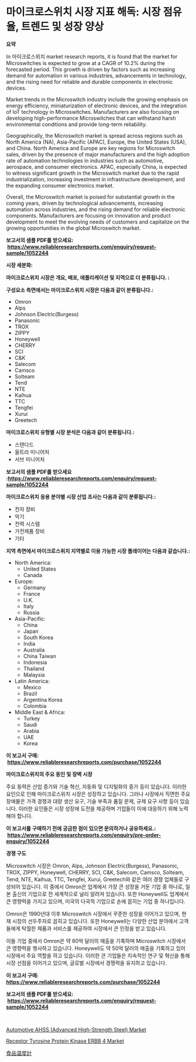 <p><h1>마이크로스위치 시장 지표 해독: 시장 점유율, 트렌드 및 성장 양상</h1></p><p><strong>요약</strong></p>
<p><p>In 마이크로스위치 market research reports, it is found that the market for Microswitches is expected to grow at a CAGR of 10.2% during the forecasted period. This growth is driven by factors such as increasing demand for automation in various industries, advancements in technology, and the rising need for reliable and durable components in electronic devices.</p><p>Market trends in the Microswitch industry include the growing emphasis on energy efficiency, miniaturization of electronic devices, and the integration of IoT technology in Microswitches. Manufacturers are also focusing on developing high-performance Microswitches that can withstand harsh environmental conditions and provide long-term reliability.</p><p>Geographically, the Microswitch market is spread across regions such as North America (NA), Asia-Pacific (APAC), Europe, the United States (USA), and China. North America and Europe are key regions for Microswitch sales, driven by the presence of major manufacturers and the high adoption rate of automation technologies in industries such as automotive, aerospace, and consumer electronics. APAC, especially China, is expected to witness significant growth in the Microswitch market due to the rapid industrialization, increasing investment in infrastructure development, and the expanding consumer electronics market.</p><p>Overall, the Microswitch market is poised for substantial growth in the coming years, driven by technological advancements, increasing automation across industries, and the rising demand for reliable electronic components. Manufacturers are focusing on innovation and product development to meet the evolving needs of customers and capitalize on the growing opportunities in the global Microswitch market.</p></p>
<p><strong>보고서의 샘플 PDF를 받으세요: &nbsp;<a href="https://www.reliableresearchreports.com/enquiry/request-sample/1052244">https://www.reliableresearchreports.com/enquiry/request-sample/1052244</a></strong></p>
<p><strong>시장 세분화:</strong></p>
<p><strong> 마이크로스위치 시장은 개요, 배포, 애플리케이션 및 지역으로 더 분류됩니다. :</strong></p>
<p><strong>구성요소 측면에서는 마이크로스위치 시장은 다음과 같이 분류됩니다.:</strong></p>
<p><ul><li>Omron</li><li>Alps</li><li>Johnson Electric(Burgess)</li><li>Panasonic</li><li>TROX</li><li>ZIPPY</li><li>Honeywell</li><li>CHERRY</li><li>SCI</li><li>C&K</li><li>Salecom</li><li>Camsco</li><li>Solteam</li><li>Tend</li><li>NTE</li><li>Kaihua</li><li>TTC</li><li>Tengfei</li><li>Xurui</li><li>Greetech</li></ul></p>
<p><strong> 마이크로스위치 유형별 시장 분석은 다음과 같이 분류됩니다.:</strong></p>
<p><ul><li>스탠다드</li><li>울트라 미니어처</li><li>서브 미니어처</li></ul></p>
<p><strong>보고서의 샘플 PDF를 받으세요 :<a href="https://www.reliableresearchreports.com/enquiry/request-sample/1052244">https://www.reliableresearchreports.com/enquiry/request-sample/1052244</a></strong></p>
<p><strong> 마이크로스위치 응용 분야별 시장 산업 조사는 다음과 같이 분류됩니다.:</strong></p>
<p><ul><li>전자 장비</li><li>악기</li><li>전력 시스템</li><li>가전제품 장비</li><li>기타</li></ul></p>
<p><strong>지역 측면에서 마이크로스위치 지역별로 이용 가능한 시장 플레이어는 다음과 같습니다.:</strong></p>
<p><ul>
    <li>
        North America:
        <ul>
            <li>United States</li>
            <li>Canada</li>
        </ul>
    </li>
    <li>
        Europe:
        <ul>
            <li>Germany</li>
            <li>France</li>
            <li>U.K.</li>
            <li>Italy</li>
            <li>Russia</li>
        </ul>
    </li>
    <li>
        Asia-Pacific:
        <ul>
            <li>China</li>
            <li>Japan</li>
            <li>South Korea</li>
            <li>India</li>
            <li>Australia</li>
            <li>China Taiwan</li>
            <li>Indonesia</li>
            <li>Thailand</li>
            <li>Malaysia</li>
        </ul>
    </li>
    <li>
        Latin America:
        <ul>
            <li>Mexico</li>
            <li>Brazil</li>
            <li>Argentina Korea</li>
            <li>Colombia</li>
        </ul>
    </li>
    <li>
        Middle East & Africa:
        <ul>
            <li>Turkey</li>
            <li>Saudi</li>
            <li>Arabia</li>
            <li>UAE</li>
            <li>Korea</li>
        </ul>
    </li>
    </ul></p>
<p><strong>이 보고서 구매: &nbsp;<a href="https://www.reliableresearchreports.com/purchase/1052244">https://www.reliableresearchreports.com/purchase/1052244</a></strong></p>
<p><strong>마이크로스위치의 주요 동인 및 장벽 시장</strong></p>
<p><p>주요 동력은 산업 증가와 기술 혁신, 자동화 및 디지털화의 증가 등이 있습니다. 이러한 요인으로 인해 마이크로스위치 시장은 성장하고 있습니다. 그러나 시장에서 직면한 주요 장애물은 가격 경쟁과 대량 생산 요구, 기술 부족과 품질 문제, 규제 요구 사항 등이 있습니다. 이러한 요인들은 시장 성장에 도전을 제공하며 기업들이 이에 대응하기 위해 노력해야 합니다.</p></p>
<p><strong>이 보고서를 구매하기 전에 궁금한 점이 있으면 문의하거나 공유하세요.: &nbsp;<a href="https://www.reliableresearchreports.com/enquiry/pre-order-enquiry/1052244">https://www.reliableresearchreports.com/enquiry/pre-order-enquiry/1052244</a></strong></p>
<p><strong>경쟁 구도</strong></p>
<p><p>Microswitch 시장은 Omron, Alps, Johnson Electric(Burgess), Panasonic, TROX, ZIPPY, Honeywell, CHERRY, SCI, C&K, Salecom, Camsco, Solteam, Tend, NTE, Kaihua, TTC, Tengfei, Xurui, Greetech와 같은 여러 경쟁 업체들로 구성되어 있습니다. 이 중에서 Omron은 업계에서 가장 큰 성장을 거둔 기업 중 하나로, 일본 출신의 기업으로 전 세계적으로 널리 알려져 있습니다. 또한 Honeywell도 업계에서 큰 영향력을 가지고 있으며, 미국의 다국적 기업으로 손에 꼽히는 기업 중 하나입니다.</p><p>Omron은 1990년대 이후 Microswitch 시장에서 꾸준한 성장을 이어가고 있으며, 현재 시장의 선두주자로 꼽히고 있습니다. 또한 Honeywell는 다양한 산업 분야에서 고객들에게 탁월한 제품과 서비스를 제공하여 시장에서 큰 인정을 받고 있습니다.</p><p>이들 기업 중에서 Omron은 약 80억 달러의 매출을 기록하며 Microswitch 시장에서 큰 영향력을 행사하고 있습니다. Honeywell도 약 50억 달러의 매출을 기록하고 있어 시장에서 주요 역할을 하고 있습니다. 이러한 큰 기업들은 지속적인 연구 및 혁신을 통해 시장 선점을 이어가고 있으며, 글로벌 시장에서 경쟁력을 유지하고 있습니다.</p></p>
<p><strong>이 보고서 구매: &nbsp; <a href="https://www.reliableresearchreports.com/purchase/1052244">https://www.reliableresearchreports.com/purchase/1052244</a></strong></p>
<p><strong>보고서의 샘플 PDF를 받으세요: &nbsp;<a href="https://www.reliableresearchreports.com/enquiry/request-sample/1052244">https://www.reliableresearchreports.com/enquiry/request-sample/1052244</a></strong><strong></strong></p>
<p>&nbsp;</p>
<p><p><a href="https://github.com/Glendatilghmankmgz0rbhwpy/Market-Research-Report-List-1/blob/main/automotive-ahss-advanced-high-strength-steel-market.md">Automotive AHSS (Advanced High-Strength Steel) Market</a></p><p><a href="https://view.publitas.com/reportprime-1/receptor-tyrosine-protein-kinase-erbb-4-market-size-share-trends-analysis-report-by-application-regional-outlook-competitive-strategies-and-segment-forecasts-2023-2030/">Receptor Tyrosine Protein Kinase ERBB 4 Market</a></p><p><a href="https://medium.com/@kaiahuels2023/%E9%A3%9F%E5%93%81%E6%B8%A9%E5%BA%A6%E8%A8%88%E5%B8%82%E5%A0%B4-%E5%B8%82%E5%A0%B4%E3%82%B7%E3%82%A7%E3%82%A2-%E5%B8%82%E5%A0%B4%E5%8B%95%E5%90%91-%E3%81%8A%E3%82%88%E3%81%B3%E5%B0%86%E6%9D%A5%E3%81%AE%E6%88%90%E9%95%B7%E3%82%92%E6%8E%A2%E3%82%8B-8e6ca751450c">食品温度計</a></p></p>
